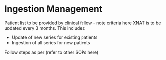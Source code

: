 # Ingestion Management
Patient list to be provided by clinical fellow - note criteria here
XNAT is to be updated every 3 months.  This includes:
- Update of new series for existing patients
- Ingestion of all series for new patients

Follow steps as per (refer to other SOPs here)
